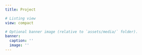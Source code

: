```yaml
---
title: Project

# Listing view
view: compact

# Optional banner image (relative to `assets/media/` folder).
banner:
  caption: ''
  image: ''
---
```

